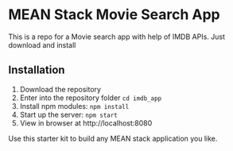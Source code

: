 # MEAN Stack Movie Search App

This is a repo for a Movie search app with help of IMDB APIs. Just download and install 

## Installation
1. Download the repository
2. Enter into the repository folder `cd imdb_app` 
2. Install npm modules: `npm install`
4. Start up the server: `npm start`
5. View in browser at http://localhost:8080

Use this starter kit to build any MEAN stack application you like.
